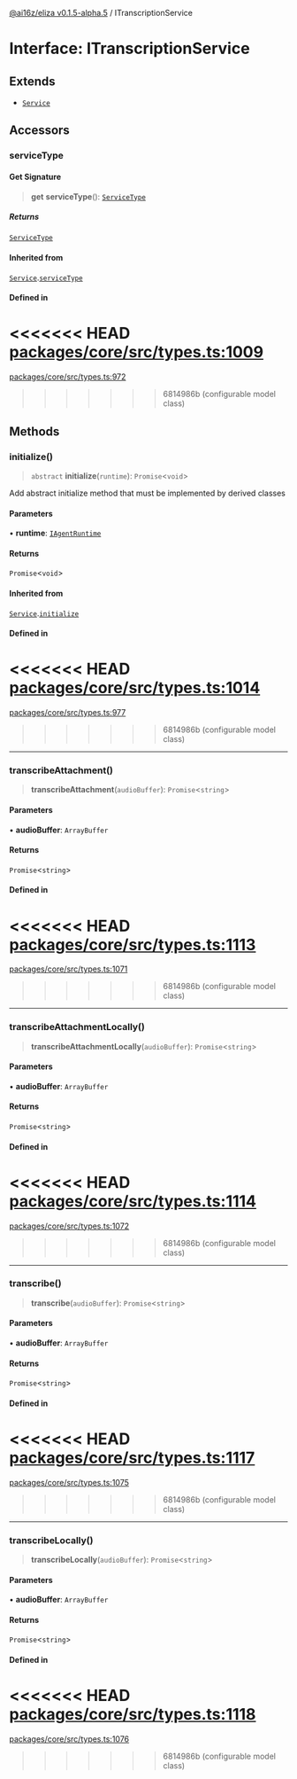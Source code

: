 [@ai16z/eliza v0.1.5-alpha.5](../index.md) / ITranscriptionService

# Interface: ITranscriptionService

## Extends

- [`Service`](../classes/Service.md)

## Accessors

### serviceType

#### Get Signature

> **get** **serviceType**(): [`ServiceType`](../enumerations/ServiceType.md)

##### Returns

[`ServiceType`](../enumerations/ServiceType.md)

#### Inherited from

[`Service`](../classes/Service.md).[`serviceType`](../classes/Service.md#serviceType-1)

#### Defined in

<<<<<<< HEAD
[packages/core/src/types.ts:1009](https://github.com/ai16z/eliza/blob/main/packages/core/src/types.ts#L1009)
=======
[packages/core/src/types.ts:972](https://github.com/ai16z/eliza/blob/main/packages/core/src/types.ts#L972)
>>>>>>> 6814986b (configurable model class)

## Methods

### initialize()

> `abstract` **initialize**(`runtime`): `Promise`\<`void`\>

Add abstract initialize method that must be implemented by derived classes

#### Parameters

• **runtime**: [`IAgentRuntime`](IAgentRuntime.md)

#### Returns

`Promise`\<`void`\>

#### Inherited from

[`Service`](../classes/Service.md).[`initialize`](../classes/Service.md#initialize)

#### Defined in

<<<<<<< HEAD
[packages/core/src/types.ts:1014](https://github.com/ai16z/eliza/blob/main/packages/core/src/types.ts#L1014)
=======
[packages/core/src/types.ts:977](https://github.com/ai16z/eliza/blob/main/packages/core/src/types.ts#L977)
>>>>>>> 6814986b (configurable model class)

***

### transcribeAttachment()

> **transcribeAttachment**(`audioBuffer`): `Promise`\<`string`\>

#### Parameters

• **audioBuffer**: `ArrayBuffer`

#### Returns

`Promise`\<`string`\>

#### Defined in

<<<<<<< HEAD
[packages/core/src/types.ts:1113](https://github.com/ai16z/eliza/blob/main/packages/core/src/types.ts#L1113)
=======
[packages/core/src/types.ts:1071](https://github.com/ai16z/eliza/blob/main/packages/core/src/types.ts#L1071)
>>>>>>> 6814986b (configurable model class)

***

### transcribeAttachmentLocally()

> **transcribeAttachmentLocally**(`audioBuffer`): `Promise`\<`string`\>

#### Parameters

• **audioBuffer**: `ArrayBuffer`

#### Returns

`Promise`\<`string`\>

#### Defined in

<<<<<<< HEAD
[packages/core/src/types.ts:1114](https://github.com/ai16z/eliza/blob/main/packages/core/src/types.ts#L1114)
=======
[packages/core/src/types.ts:1072](https://github.com/ai16z/eliza/blob/main/packages/core/src/types.ts#L1072)
>>>>>>> 6814986b (configurable model class)

***

### transcribe()

> **transcribe**(`audioBuffer`): `Promise`\<`string`\>

#### Parameters

• **audioBuffer**: `ArrayBuffer`

#### Returns

`Promise`\<`string`\>

#### Defined in

<<<<<<< HEAD
[packages/core/src/types.ts:1117](https://github.com/ai16z/eliza/blob/main/packages/core/src/types.ts#L1117)
=======
[packages/core/src/types.ts:1075](https://github.com/ai16z/eliza/blob/main/packages/core/src/types.ts#L1075)
>>>>>>> 6814986b (configurable model class)

***

### transcribeLocally()

> **transcribeLocally**(`audioBuffer`): `Promise`\<`string`\>

#### Parameters

• **audioBuffer**: `ArrayBuffer`

#### Returns

`Promise`\<`string`\>

#### Defined in

<<<<<<< HEAD
[packages/core/src/types.ts:1118](https://github.com/ai16z/eliza/blob/main/packages/core/src/types.ts#L1118)
=======
[packages/core/src/types.ts:1076](https://github.com/ai16z/eliza/blob/main/packages/core/src/types.ts#L1076)
>>>>>>> 6814986b (configurable model class)
